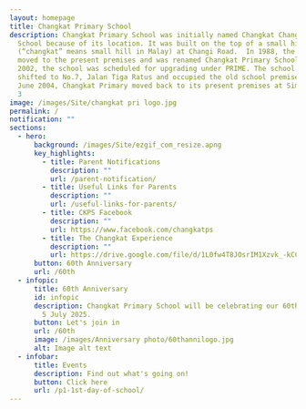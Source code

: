 ```yaml
---
layout: homepage
title: Changkat Primary School
description: Changkat Primary School was initially named Changkat Changi Primary
  School because of its location. It was built on the top of a small hill
  (“changkat” means small hill in Malay) at Changi Road.  In 1988, the school
  moved to the present premises and was renamed Changkat Primary School. In
  2002, the school was scheduled for upgrading under PRIME. The school thus
  shifted to No.7, Jalan Tiga Ratus and occupied the old school premises. In
  June 2004, Changkat Primary moved back to its present premises at Simei Street
  3
image: /images/Site/changkat pri logo.jpg
permalink: /
notification: ""
sections:
  - hero:
      background: /images/Site/ezgif_com_resize.apng
      key_highlights:
        - title: Parent Notifications
          description: ""
          url: /parent-notification/
        - title: Useful Links for Parents
          description: ""
          url: /useful-links-for-parents/
        - title: CKPS Facebook
          description: ""
          url: https://www.facebook.com/changkatps
        - title: The Changkat Experience
          description: ""
          url: https://drive.google.com/file/d/1L0fw4T8JOsrIM1Xzvk_-kCCmKvlliJV-/view?usp=sharing
      button: 60th Anniversary
      url: /60th
  - infopic:
      title: 60th Anniversary
      id: infopic
      description: Changkat Primary School will be celebrating our 60th Anniversary on
        5 July 2025.
      button: Let's join in
      url: /60th
      image: /images/Anniversary photo/60thannilogo.jpg
      alt: Image alt text
  - infobar:
      title: Events
      description: Find out what's going on!
      button: Click here
      url: /p1-1st-day-of-school/
---
```

